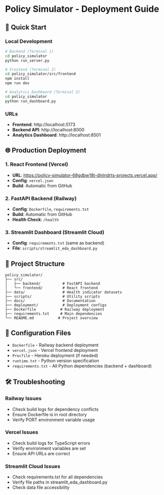 # Policy Simulator - Deployment Guide

## 🚀 Quick Start

### Local Development
```bash
# Backend (Terminal 1)
cd policy_simulator
python run_server.py

# Frontend (Terminal 2)  
cd policy_simulator/src/frontend
npm install
npm run dev

# Analytics Dashboard (Terminal 3)
cd policy_simulator
python run_dashboard.py
```

### URLs
- **Frontend**: http://localhost:5173
- **Backend API**: http://localhost:8000
- **Analytics Dashboard**: http://localhost:8501

## 🌐 Production Deployment

### 1. React Frontend (Vercel)
- **URL**: https://policy-simulator-68gdbw18t-dlnlndrts-projects.vercel.app/
- **Config**: `vercel.json`
- **Build**: Automatic from GitHub

### 2. FastAPI Backend (Railway)
- **Config**: `Dockerfile`, `requirements.txt`
- **Build**: Automatic from GitHub
- **Health Check**: `/health`

### 3. Streamlit Dashboard (Streamlit Cloud)
- **Config**: `requirements.txt` (same as backend)
- **File**: `scripts/streamlit_eda_dashboard.py`

## 📁 Project Structure

```
policy_simulator/
├── src/
│   ├── backend/          # FastAPI backend
│   └── frontend/         # React frontend
├── data/                 # Health indicator datasets
├── scripts/              # Utility scripts
├── docs/                 # Documentation
├── deployment/           # Deployment configs
├── Dockerfile           # Railway deployment
├── requirements.txt     # Main dependencies
└── README.md           # Project overview
```

## 🔧 Configuration Files

- `Dockerfile` - Railway backend deployment
- `vercel.json` - Vercel frontend deployment  
- `Procfile` - Heroku deployment (if needed)
- `runtime.txt` - Python version specification
- `requirements.txt` - All Python dependencies (backend + dashboard)

## 🛠️ Troubleshooting

### Railway Issues
- Check build logs for dependency conflicts
- Ensure Dockerfile is in root directory
- Verify PORT environment variable usage

### Vercel Issues  
- Check build logs for TypeScript errors
- Verify environment variables are set
- Ensure API URLs are correct

### Streamlit Cloud Issues
- Check requirements.txt for all dependencies
- Verify file paths in streamlit_eda_dashboard.py
- Check data file accessibility
